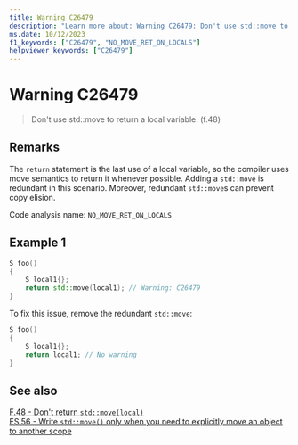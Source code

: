 ```yaml
---
title: Warning C26479
description: "Learn more about: Warning C26479: Don't use std::move to return a local variable. (f.48)"
ms.date: 10/12/2023
f1_keywords: ["C26479", "NO_MOVE_RET_ON_LOCALS"]
helpviewer_keywords: ["C26479"]
---
```

# Warning C26479

> Don't use std::move to return a local variable. (f.48)

## Remarks

The `return` statement is the last use of a local variable, so the compiler uses move semantics to return it whenever possible.
Adding a `std::move` is redundant in this scenario. Moreover, redundant `std::move`s can prevent copy elision.

Code analysis name: `NO_MOVE_RET_ON_LOCALS`

## Example 1

```cpp
S foo()
{
    S local1{};
    return std::move(local1); // Warning: C26479
}
```

To fix this issue, remove the redundant `std::move`:

```cpp
S foo()
{
    S local1{};
    return local1; // No warning
}
```

## See also

[F.48 - Don't return `std::move(local)`](https://isocpp.github.io/CppCoreGuidelines/CppCoreGuidelines#Rf-return-move-local)\
[ES.56 - Write `std::move()` only when you need to explicitly move an object to another scope](https://isocpp.github.io/CppCoreGuidelines/CppCoreGuidelines#Res-move)
